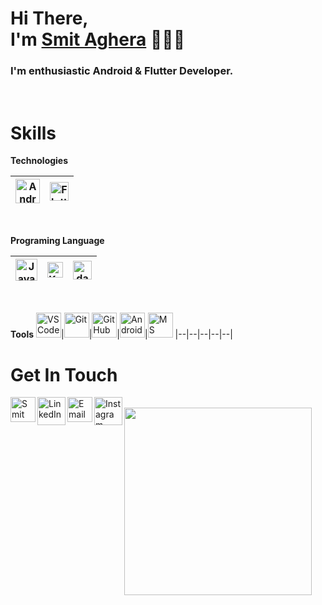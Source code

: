 
<h1>Hi There, <br/> I'm <a href="https://www.Smit Aghera.dev" target="_blank">Smit Aghera</a> 🙋🏻‍♂️</h1> 

<h3><b>I'm enthusiastic Android & Flutter Developer.</b></h3>

<br/>
<h1>Skills</h1>

 **Technologies**

<img alt="Android Studio" width="39px" src="https://upload.wikimedia.org/wikipedia/commons/c/c1/Android_Studio_icon_%282023%29.svg"/>|<img alt="Flutter" width="30px" src="https://img.icons8.com/color/48/flutter.png"/> 
|--|--|

<br/>

 **Programing Language**

<img alt="Java" width="35px" src="https://img.icons8.com/color/48/java-coffee-cup-logo--v1.png"/>|<img alt="Kotlin" width="25px" src="https://img.icons8.com/external-tal-revivo-color-tal-revivo/24/external-kotlin-a-cross-platform-statically-typed-general-purpose-programming-language-with-type-inference-logo-color-tal-revivo.png"/>|<img alt="dart" width="30px" src="https://www.vectorlogo.zone/logos/dartlang/dartlang-icon.svg">|
 |--|--|--|
<br/>

 **Tools**
 <img alt="VS Code" width="40px" src="https://img.icons8.com/fluent/48/000000/visual-studio-code-2019.png"/>|<img alt="Git" width="40px" src="https://img.icons8.com/color/48/000000/git.png"/>|<img alt="Git Hub" width="40px" src="https://img.icons8.com/fluent/240/000000/github.png"/>|<img alt="Android Studio" width="40px" src="https://img.icons8.com/color/48/android-studio--v3.png"/>|<img alt="MS Office" width="40px" src="https://img.icons8.com/fluent/48/000000/microsoft-office-2019.png"/>
 |--|--|--|--|--|
 <br/>
 <h1>Get In Touch</h1>

[<img align="left" alt="Smit Aghera" width="40px" src="https://img.icons8.com/cotton/64/000000/earth-planet--v2.png"/>](https://www.smitaghera7778.com)
[<img align="left" alt="LinkedIn - Dhaval Bheda" width="45px" src="https://img.icons8.com/fluent/96/000000/linkedin.png"/>](https://www.linkedin.com/in/smitaghera) 
[<img align="left" alt="Email - Dhaval Bheda" width="40px" src="https://img.icons8.com/cute-clipart/64/000000/upload-mail.png" />](mailto:smit4180@gmail.com) 
[<img align="left" alt="Instagram - Dhaval Bheda" width="45px" src="https://img.icons8.com/cute-clipart/64/000000/instagram-new.png"/>](https://www.instagram.com/smit_7778)
<br/>
<img src="https://media.giphy.com/media/sUHnQhe6GJloCs53Rv/giphy.gif" width="300">
